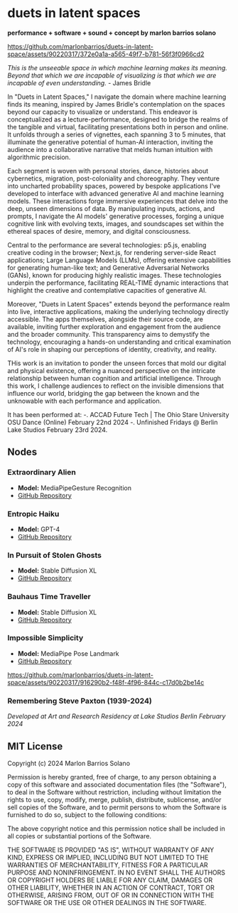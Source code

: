 # duets in latent spaces

**performance + software + sound + concept by marlon barrios solano**

https://github.com/marlonbarrios/duets-in-latent-space/assets/90220317/372e0a1a-a565-49f7-b781-56f3f0966cd2

*This is the unseeable space in which machine learning makes its meaning. Beyond that which we are incapable of visualizing is that which we are incapable of even understanding.* - James Bridle

In "Duets in Latent Spaces," I navigate the domain where machine learning finds its meaning, inspired by James Bridle's contemplation on the spaces beyond our capacity to visualize or understand. This endeavor is conceptualized as a lecture-performance, designed to bridge the realms of the tangible and virtual, facilitating presentations both in person and online. It unfolds through a series of vignettes, each spanning 3 to 5 minutes, that illuminate the generative potential of human-AI interaction, inviting the audience into a collaborative narrative that melds human intuition with algorithmic precision.

Each segment is woven with personal stories, dance, histories about cybernetics, migration, post-coloniality and choreography. They venture into uncharted probability spaces, powered by bespoke applications I've developed to interface with advanced generative AI and machine learning models. These interactions forge immersive experiences that delve into the deep, unseen dimensions of data. By manipulating inputs, actions, and prompts, I navigate the AI models' generative processes, forging a unique cognitive link with evolving texts, images, and soundscapes set within the ethereal spaces of desire, memory, and digital consciousness.

Central to the performance are several technologies: p5.js, enabling creative coding in the browser; Next.js, for rendering server-side React applications; Large Language Models (LLMs), offering extensive capabilities for generating human-like text; and Generative Adversarial Networks (GANs), known for producing highly realistic images. These technologies underpin the performance, facilitating REAL-TIME dynamic interactions that highlight the creative and contemplative capacities of generative AI.

Moreover, "Duets in Latent Spaces" extends beyond the performance realm into live, interactive applications, making the underlying technology directly accessible. The apps themselves, alongside their source code, are available, inviting further exploration and engagement from the audience and the broader community. This transparency aims to demystify the technology, encouraging a hands-on understanding and critical examination of AI's role in shaping our perceptions of identity, creativity, and reality.

THis work is an invitation to ponder the unseen forces that mold our digital and physical existence, offering a nuanced perspective on the intricate relationship between human cognition and artificial intelligence. Through this work, I challenge audiences to reflect on the invisible dimensions that influence our world, bridging the gap between the known and the unknowable with each performance and application.

It has been performed at:
-. ACCAD Future Tech | The Ohio Stare University OSU Dance (Online) February 22nd 2024
-. Unfinished Fridays @ Berlin Lake Studios February 23rd 2024.

## Nodes

### Extraordinary Alien

- **Model:** MediaPipeGesture Recognition
- [GitHub Repository](https://github.com/marlonbarrios/extraordinary-alien)

### Entropic Haiku

- **Model:** GPT-4
- [GitHub Repository](https://github.com/marlonbarrios/entropic_haiku)

### In Pursuit of Stolen Ghosts

- **Model:** Stable Diffusion XL
- [GitHub Repository](https://github.com/marlonbarrios/in-pursuit-of-stolen-ghosts)

### Bauhaus Time Traveller

- **Model:** Stable Diffusion XL
- [GitHub Repository](https://github.com/marlonbarrios/bauhaus-time-traveler)

### Impossible Simplicity

- **Model:** MediaPipe Pose Landmark
- [GitHub Repository](https://github.com/marlonbarrios/impossible-simplicity)


https://github.com/marlonbarrios/duets-in-latent-space/assets/90220317/916290b2-f48f-4f96-844c-c17d0b2be14c


### Remembering Steve Paxton (1939-2024)

*Developed at Art and Research Residency at Lake Studios Berlin February 2024*

## MIT License

Copyright (c) 2024 Marlon Barrios Solano

Permission is hereby granted, free of charge, to any person obtaining a copy
of this software and associated documentation files (the "Software"), to deal
in the Software without restriction, including without limitation the rights
to use, copy, modify, merge, publish, distribute, sublicense, and/or sell
copies of the Software, and to permit persons to whom the Software is
furnished to do so, subject to the following conditions:

The above copyright notice and this permission notice shall be included in all
copies or substantial portions of the Software.

THE SOFTWARE IS PROVIDED "AS IS", WITHOUT WARRANTY OF ANY KIND, EXPRESS OR
IMPLIED, INCLUDING BUT NOT LIMITED TO THE WARRANTIES OF MERCHANTABILITY,
FITNESS FOR A PARTICULAR PURPOSE AND NONINFRINGEMENT. IN NO EVENT SHALL THE
AUTHORS OR COPYRIGHT HOLDERS BE LIABLE FOR ANY CLAIM, DAMAGES OR OTHER
LIABILITY, WHETHER IN AN ACTION OF CONTRACT, TORT OR OTHERWISE, ARISING FROM,
OUT OF OR IN CONNECTION WITH THE SOFTWARE OR THE USE OR OTHER DEALINGS IN THE
SOFTWARE.
